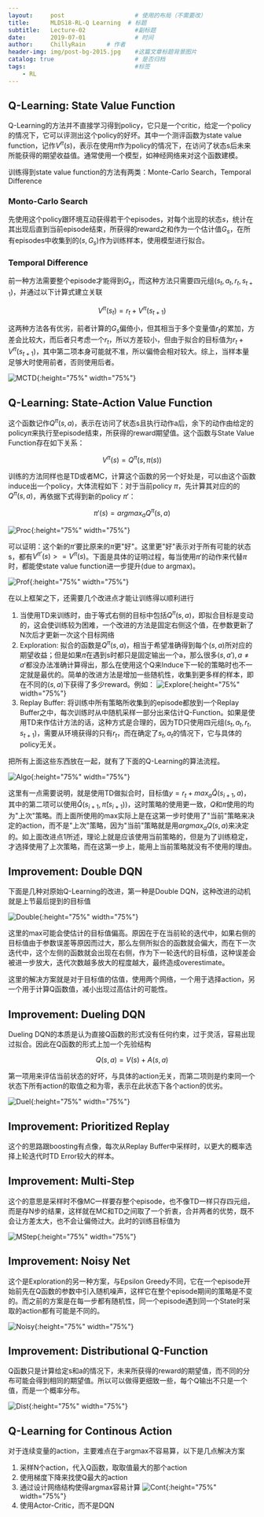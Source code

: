 ```yaml
---
layout:     post                    # 使用的布局（不需要改）
title:      MLDS18-RL-Q Learning  # 标题 
subtitle:   Lecture-02              #副标题
date:       2019-07-01              # 时间
author:     ChillyRain      # 作者
header-img: img/post-bg-2015.jpg    #这篇文章标题背景图片
catalog: true                       # 是否归档
tags:                               #标签
    - RL
---
```


## Q-Learning: State Value Function

Q-Learning的方法并不直接学习得到policy，它只是一个critic，给定一个policy的情况下，它可以评测出这个policy的好坏。其中一个测评函数为state value
function，记作$V^{\pi}(s)$，表示在使用$\pi$作为policy的情况下，在访问了状态s后未来所能获得的期望收益值。通常使用一个模型，如神经网络来对这个函数建模。

训练得到state value function的方法有两类：Monte-Carlo Search，Temporal Difference

### Monto-Carlo Search

先使用这个policy跟环境互动获得若干个episodes，对每个出现的状态$s$，统计在其出现后直到当前episode结束，所获得的reward之和作为一个估计值$G_s$，在所有episodes中收集到的$(s, G_s)$作为训练样本，使用模型进行拟合。

### Temporal Difference

前一种方法需要整个episode才能得到$G_s$，而这种方法只需要四元组$(s_t, a_t, r_t, s_{t+1})$，并通过以下计算式建立关联

$$
V^{\pi}(s_t) = r_t + V^{\pi}(s_{t+1})
$$

这两种方法各有优劣，前者计算的$G_s$偏倚小，但其相当于多个变量值$r_t$的累加，方差会比较大，而后者只考虑一个$r_t$，所以方差较小，但由于拟合的目标值为$r_t + V^{\pi}(s_{t+1})$，其中第二项本身可能就不准，所以偏倚会相对较大。综上，当样本量足够大时使用前者，否则使用后者。

![MCTD](/img/post-RL-Q-MCTD.png){:height="75%" width="75%"}


## Q-Learning: State-Action Value Function

这个函数记作$Q^{\pi}(s, a)$，表示在访问了状态s且执行动作a后，余下的动作由给定的policy$\pi$来执行至episode结束，所获得的reward期望值。这个函数与State Value Function存在如下关系：

$$V^{\pi}(s) = Q^{\pi}(s, \pi(s))$$

训练的方法同样也是TD或者MC，计算这个函数的另一个好处是，可以由这个函数induce出一个policy，大体流程如下：对于当前policy $\pi$，先计算其对应的的$Q^{\pi}(s, a)$，再依据下式得到新的policy $\pi'$：

$$\pi'(s) = argmax_a Q^{\pi}(s, a)$$

![Proc](/img/post-RL-Q-induce.png){:height="75%" width="75%"}

可以证明：这个新的$\pi'$要比原来的$\pi$更"好"。这里更"好"表示对于所有可能的状态s，都有$V^{\pi'}(s) >= V^{\pi}(s)$。下面是具体的证明过程，每当使用$\pi'$的动作来代替$\pi$时，都能使state value function进一步提升(due to argmax)。

![Prof](/img/post-RL-Q-prof.png){:height="75%" width="75%"}

在以上框架之下，还需要几个改进点才能让训练得以顺利进行
1. 当使用TD来训练时，由于等式右侧的目标中包括$Q^{\pi}(s, a)$，即拟合目标是变动的，这会使训练较为困难，一个改进的方法是固定右侧这个值，在参数更新了N次后才更新一次这个目标网络
2. Exploration: 拟合的函数是$Q^{\pi}(s, a)$，相当于希望准确得到每个$(s, a)$所对应的期望收益；但是如果$\pi$在遇到s时都只是固定输出一个a，那么很多$(s, a'), a \ne a'$都没办法准确计算得出，那么在使用这个Q来Induce下一轮的策略时也不一定就是最优的。简单的改进方法是增加一些随机性，收集到更多样的样本，即在不同的$(s, a)$下获得了多少reward。例如：
![Explore](/img/post-RL-Q-explore.png){:height="75%" width="75%"}
3. Replay Buffer: 将训练中所有策略所收集到的episode都放到一个Replay Buffer之中，每次训练时从中随机采样一部分出来估计Q-Function。如果是使用TD来作估计方法的话，这种方式是合理的，因为TD只使用四元组$(s_t, a_t, r_t, s_{t+1})$，需要从环境获得的只有$r_t$，而在确定了$s_t, a_t$的情况下，它与具体的policy无关。

把所有上面这些东西放在一起，就有了下面的Q-Learning的算法流程。

![Algo](/img/post-RL-Q-algo.png){:height="75%" width="75%"}

这里有一点需要说明，就是使用TD做拟合时，目标值$y = r_t + max_a \hat{Q}(s_{i+1}, a)$，其中的第二项可以使用$\hat{Q}(s_{i+1}, \hat{\pi}(s_{i+1}))$，这时策略的使用更一致，$Q$和$\pi$使用的均为"上次"策略。而上面所使用的max实际上是在这第一步时使用了"当前"策略来决定的action，而不是"上次"策略，因为"当前"策略就是用$argmax_a Q(s,
a)$来决定的。如上面改进点1所述，理论上就是应该使用当前策略的，但是为了训练稳定，才选择使用了上次策略，而在这第一步上，能用上当前策略就没有不使用的理由。

## Improvement: Double DQN

下面是几种对原始Q-Learning的改进，第一种是Double DQN，这种改进的动机就是上节最后提到的目标值

![Double](/img/post-RL-Q-double.png){:height="75%" width="75%"}

这里的max可能会使估计的目标值偏高。原因在于在当前轮的迭代中，如果右侧的目标值由于参数误差等原因而过大，那么左侧所拟合的函数就会偏大，而在下一次迭代中，这个左侧的函数就会出现在右侧，作为下一轮迭代的目标值，这种误差会被进一步放大，迭代次数越多放大的程度越大，最终造成overestimate。

这里的解决方案就是对于目标值的估值，使用两个网络，一个用于选择action，另一个用于计算Q函数值，减小出现过高估计的可能性。

## Improvement: Dueling DQN

Dueling DQN的本质是认为直接Q函数的形式没有任何约束，过于灵活，容易出现过拟合。因此在Q函数的形式上加一个先验结构

$$Q(s, a) = V(s) + A(s, a)$$

第一项用来评估当前状态的好坏，与具体的action无关，而第二项则是约束同一个状态下所有action的取值之和为零，表示在此状态下各个action的优劣。

![Duel](/img/post-RL-Q-duel.png){:height="75%" width="75%"}

## Improvement: Prioritized Replay

这个的思路跟boosting有点像，每次从Replay Buffer中采样时，以更大的概率选择上轮迭代时TD Error较大的样本。

## Improvement: Multi-Step

这个的意思是采样时不像MC一样要存整个episode，也不像TD一样只存四元组，而是存N步的结果，这样就在MC和TD之间取了一个折衷，合并两者的优势，既不会让方差太大，也不会让偏倚过大。此时的训练目标值为

![MStep](/img/post-RL-Q-mstep.png){:height="75%" width="75%"}

## Improvement: Noisy Net

这个是Exploration的另一种方案，与Epsilon Greedy不同，它在一个episode开始前先在Q函数的参数中引入随机噪声，这样它在整个episode期间的策略是不变的。而之前的方案是在每一步都有随机性，同一个episode遇到同一个State时采取的action都有可能是不同的。

![Noisy](/img/post-RL-Q-noisynet.png){:height="75%" width="75%"}

## Improvement: Distributional Q-Function

Q函数只是计算给定s和a的情况下，未来所获得的reward的期望值，而不同的分布可能会得到相同的期望值。所以可以做得更细致一些，每个Q输出不只是一个值，而是一个概率分布。

![Dist](/img/post-RL-Q-distQ.png){:height="75%" width="75%"}

## Q-Learning for Continous Action

对于连续变量的action，主要难点在于argmax不容易算，以下是几点解决方案

1. 采样N个action，代入Q函数，取取值最大的那个action
2. 使用梯度下降来找使Q最大的action
3. 通过设计网络结构使得argmax容易计算
![Cont](/img/post-RL-Q-cont.png){:height="75%" width="75%"}
4. 使用Actor-Critic，而不是DQN





